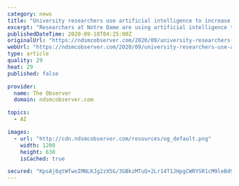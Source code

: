 ```yaml
---
category: news
title: "University researchers use artificial intelligence to increase CT screening efficiency"
excerpt: "Researchers at Notre Dame are using artificial intelligence to improve CT screening efficiency and relieve the burdens of the radiologists in diagnosing patients with COVID-19. Yiyu Shi, a professor of engineering and computer science,"
publishedDateTime: 2020-09-18T04:25:00Z
originalUrl: "https://ndsmcobserver.com/2020/09/university-researchers-use-artificial-intelligence-to-increase-ct-screening-efficiency/"
webUrl: "https://ndsmcobserver.com/2020/09/university-researchers-use-artificial-intelligence-to-increase-ct-screening-efficiency/"
type: article
quality: 29
heat: 29
published: false

provider:
  name: The Observer
  domain: ndsmcobserver.com

topics:
  - AI

images:
  - url: "http://cdn.ndsmcobserver.com/resources/og_default.png"
    width: 1200
    height: 630
    isCached: true

secured: "KpsAj6qtWfwoIMNLKJg2zX5G/3GBkzMTuQ+2Lr14T1JHpgCWRYSR1cM9leBd9Hnr7/kF1cArB78TzrvxXmP7SDh1Q1GNPAzeRTtvNXIKVR8vnV5gNuYdhrwTt5OwnRrKx6gsAN7B4pwkgJ0/Ahi198k46Q3erbAdDLf7ltzFTUYqujfRLCybcfwZ2Dw9FVybwbbZ5BldPKFERAKecHHT4oGFtBwWDgODBN7prwEzgaCdSAxVisH4hFtDzGIJ8ZEOjRr30Cmrn+3BWTvTuE8c8EXeafopSEkSknAz9qDFhgpY/1CVVPRPsDTTAC+J/vQ4IIaLNw0iPMX6YiriVfouAx+FTiVLpFDoDFIHW16/y/A=;8TYYZRpMn196kNSBpVvvsg=="
---
```


